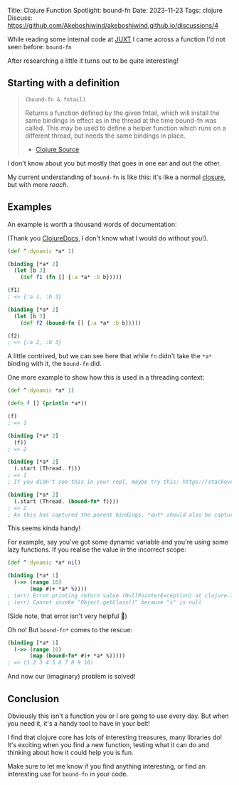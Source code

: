 Title: Clojure Function Spotlight: bound-fn
Date: 2023-11-23
Tags: clojure
Discuss: https://github.com/Akeboshiwind/akeboshiwind.github.io/discussions/4

While reading some internal code at [JUXT](https://juxt.pro) I came across a function I'd not seen before: `bound-fn`

After researching a little it turns out to be quite interesting!

<!-- end-of-preview -->

## Starting with a definition

> `(bound-fn & fntail)`
>
> Returns a function defined by the given fntail, which will install the
> same bindings in effect as in the thread at the time bound-fn was called.
> This may be used to define a helper function which runs on a different
> thread, but needs the same bindings in place.
>- [Clojure Source](https://github.com/clojure/clojure/blob/ce55092f2b2f5481d25cff6205470c1335760ef6/src/clj/clojure/core.clj#L2023)

I don't know about you but mostly that goes in one ear and out the other.

My current understanding of `bound-fn` is like this: it's like a normal [closure](https://clojure.org/guides/learn/functions#_closures), but with more *reach*.


## Examples

An example is worth a thousand words of documentation:

(Thank you [ClojureDocs](https://clojuredocs.org), I don't know what I would do without you!).

```clojure
(def ^:dynamic *a* 1)

(binding [*a* 2]
  (let [b 3]
    (def f1 (fn [] {:a *a* :b b}))))

(f1)
; => {:a 1, :b 3}

(binding [*a* 2]
  (let [b 3]
    (def f2 (bound-fn [] {:a *a* :b b}))))

(f2)
; => {:a 2, :b 3}
```

A little contrived, but we can see here that while `fn` didn't take the `*a*` binding with it, the `bound-fn` did.

One more example to show how this is used in a threading context:

```clojure
(def ^:dynamic *a* 1)

(defn f [] (println *a*))

(f)
; => 1

(binding [*a* 2]
  (f))
; => 2

(binding [*a* 2]
  (.start (Thread. f)))
; => 1
; If you didn't see this in your repl, maybe try this: https://stackoverflow.com/a/26744120

(binding [*a* 2]
  (.start (Thread. (bound-fn* f))))
; => 2
; As this has captured the parent bindings, *out* should also be captured so this should print in your repl even if the above did not.
```

This seems kinda handy!

For example, say you've got some dynamic variable and you're using some lazy functions.
If you realise the value in the incorrect scope:

```clojure
(def ^:dynamic *a* nil)

(binding [*a* 1]
  (->> (range 10)
       (map #(+ *a* %))))
; (err) Error printing return value (NullPointerException) at clojure.lang.Numbers/ops (Numbers.java:1095).
; (err) Cannot invoke "Object.getClass()" because "x" is null
```

(Side note, that error isn't very helpful 🤔)

Oh no!
But `bound-fn*` comes to the rescue:

```clojure
(binding [*a* 1]
  (->> (range 10)
       (map (bound-fn* #(+ *a* %)))))
; => (1 2 3 4 5 6 7 8 9 10)
```

And now our (imaginary) problem is solved!

## Conclusion

Obviously this isn't a function you or I are going to use every day.
But when you need it, it's a handy tool to have in your belt!

I find that clojure core has lots of interesting treasures, many libraries do!
It's exciting when you find a new function, testing what it can do and thinking about how it could help you is fun.

Make sure to let me know if you find anything interesting, or find an interesting use for `bound-fn` in your code.
